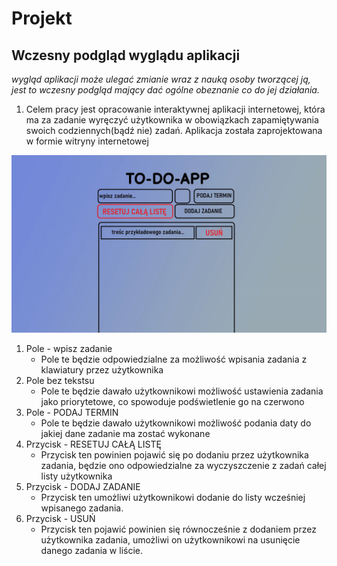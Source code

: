 # Projekt
## Wczesny podgląd wyglądu aplikacji
_wygląd aplikacji może ulegać zmianie wraz z nauką osoby tworzącej ją, jest to wczesny podgląd mający dać ogólne obeznanie co do jej działania._

1. Celem pracy jest opracowanie interaktywnej aplikacji internetowej, która ma za zadanie wyręczyć użytkownika w obowiązkach zapamiętywania swoich codziennych(bądź nie) zadań. Aplikacja została zaprojektowana w formie witryny internetowej 

![alt text](wersja_des_p.png "wczesny poglad aplikacji")

1. Pole - wpisz zadanie
    - Pole te będzie odpowiedzialne za możliwość wpisania zadania z klawiatury przez użytkownika
1. Pole bez tekstsu
    - Pole te będzie dawało użytkownikowi możliwość ustawienia zadania jako priorytetowe, co spowoduje podświetlenie go na czerwono
1. Pole - PODAJ TERMIN
    - Pole te będzie dawało użytkownikowi możliwość podania daty do jakiej dane zadanie ma zostać wykonane
1. Przycisk - RESETUJ CAŁĄ LISTĘ
    - Przycisk ten powinien pojawić się po dodaniu przez użytkownika zadania, będzie ono odpowiedzialne za wyczyszczenie z zadań całej listy użytkownika
1. Przycisk - DODAJ ZADANIE
    - Przycisk ten umożliwi użytkownikowi dodanie do listy wcześniej wpisanego zadania. 
1. Przycisk - USUŃ 
    - Przycisk ten pojawić powinien się równocześnie z dodaniem przez użytkownika zadania, umożliwi on użytkownikowi na usunięcie danego zadania w liście.